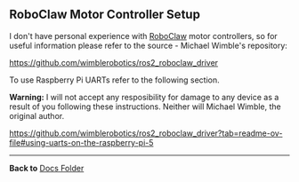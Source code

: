## RoboClaw Motor Controller Setup

I don't have personal experience with [RoboClaw](https://www.pololu.com/category/124/roboclaw-motor-controllers) motor controllers,
so for useful information please refer to the source - Michael Wimble's repository:

https://github.com/wimblerobotics/ros2_roboclaw_driver

To use Raspberry Pi UARTs refer to the following section.

**Warning:** I will not accept any resposibility for damage to any device as a result of you following these instructions. Neither will Michael Wimble, the original author.

https://github.com/wimblerobotics/ros2_roboclaw_driver?tab=readme-ov-file#using-uarts-on-the-raspberry-pi-5

----------------

**Back to** [Docs Folder](https://github.com/slgrobotics/robots_bringup/tree/main/Docs)

